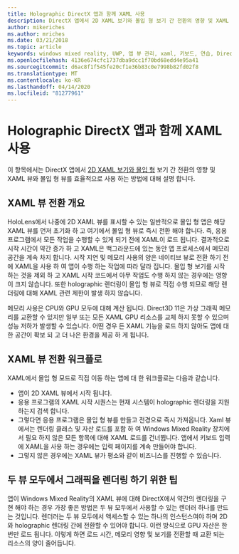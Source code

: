 ```yaml
---
title: Holographic DirectX 앱과 함께 XAML 사용
description: DirectX 앱에서 2D XAML 보기와 몰입 형 보기 간 전환의 영향 및 XAML 뷰와 몰입 형 뷰를 효율적으로 사용 하는 방법을 설명 합니다.
author: mikeriches
ms.author: mriches
ms.date: 03/21/2018
ms.topic: article
keywords: windows mixed reality, UWP, 앱 뷰 관리, xaml, 키보드, 연습, DirectX
ms.openlocfilehash: 4136e674cfc1737dba9dcc1f70bd68edd4e95a41
ms.sourcegitcommit: d6ac8f1f545fe20cf1e36b83c0e7998b82fd02f8
ms.translationtype: MT
ms.contentlocale: ko-KR
ms.lasthandoff: 04/14/2020
ms.locfileid: "81277961"
---
```

# <a name="using-xaml-with-holographic-directx-apps"></a>Holographic DirectX 앱과 함께 XAML 사용

이 항목에서는 DirectX 앱에서 [2D XAML 보기와 몰입 형](app-views.md) 보기 간 전환의 영향 및 XAML 뷰와 몰입 형 뷰를 효율적으로 사용 하는 방법에 대해 설명 합니다.

## <a name="xaml-view-switching-overview"></a>XAML 뷰 전환 개요

HoloLens에서 나중에 2D XAML 뷰를 표시할 수 있는 일반적으로 몰입 형 앱은 해당 XAML 뷰를 먼저 초기화 하 고 여기에서 몰입 형 뷰로 즉시 전환 해야 합니다. 즉, 응용 프로그램에서 모든 작업을 수행할 수 있게 되기 전에 XAML이 로드 됩니다. 결과적으로 시작 시간이 약간 증가 하 고 XAML은 백그라운드에 있는 동안 앱 프로세스에서 메모리 공간을 계속 차지 합니다. 시작 지연 및 메모리 사용의 양은 네이티브 뷰로 전환 하기 전에 XAML을 사용 하 여 앱이 수행 하는 작업에 따라 달라 집니다. 몰입 형 보기를 시작 하는 것을 제외 하 고 XAML 시작 코드에서 아무 작업도 수행 하지 않는 경우에는 영향이 크지 않습니다. 또한 holographic 렌더링이 몰입 형 뷰로 직접 수행 되므로 해당 렌더링에 대해 XAML 관련 제한이 발생 하지 않습니다.

메모리 사용은 CPU와 GPU 모두에 대해 계산 됩니다. Direct3D 11은 가상 그래픽 메모리를 교환할 수 있지만 일부 또는 모든 XAML GPU 리소스를 교체 하지 못할 수 있으며 성능 저하가 발생할 수 있습니다. 어떤 경우 든 XAML 기능을 로드 하지 않아도 앱에 대 한 공간이 확보 되 고 더 나은 환경을 제공 하 게 됩니다.

## <a name="xaml-view-switching-workflow"></a>XAML 뷰 전환 워크플로

XAML에서 몰입 형 모드로 직접 이동 하는 앱에 대 한 워크플로는 다음과 같습니다.
* 앱이 2D XAML 뷰에서 시작 됩니다.
* 응용 프로그램의 XAML 시작 시퀀스는 현재 시스템이 holographic 렌더링을 지원 하는지 검색 합니다.
* 그렇다면 응용 프로그램은 몰입 형 뷰를 만들고 전경으로 즉시 가져옵니다. Xaml 뷰에서는 렌더링 클래스 및 자산 로드를 포함 하 여 Windows Mixed Reality 장치에서 필요 하지 않은 모든 항목에 대해 XAML 로드를 건너뜁니다. 앱에서 키보드 입력에 XAML을 사용 하는 경우에는 입력 페이지를 계속 만들어야 합니다.
* 그렇지 않은 경우에는 XAML 뷰가 평소와 같이 비즈니스를 진행할 수 있습니다.

## <a name="tip-for-rendering-graphics-across-both-views"></a>두 뷰 모두에서 그래픽을 렌더링 하기 위한 팁

앱이 Windows Mixed Reality의 XAML 뷰에 대해 DirectX에서 약간의 렌더링을 구현 해야 하는 경우 가장 좋은 방법은 두 뷰 모두에서 사용할 수 있는 렌더러 하나를 만드는 것입니다. 렌더러는 두 뷰 모두에서 액세스할 수 있는 하나의 인스턴스여야 하며 2D와 holographic 렌더링 간에 전환할 수 있어야 합니다. 이런 방식으로 GPU 자산은 한 번만 로드 됩니다. 이렇게 하면 로드 시간, 메모리 영향 및 보기를 전환할 때 교환 되는 리소스의 양이 줄어듭니다.
